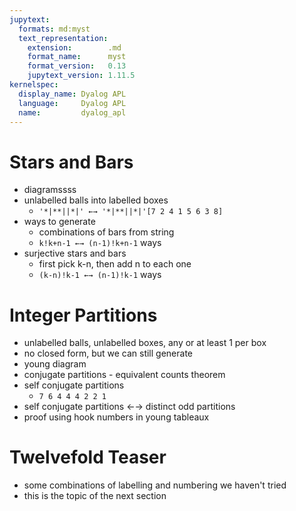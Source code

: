 ```yaml
---
jupytext:
  formats: md:myst
  text_representation:
    extension:        .md
    format_name:      myst
    format_version:   0.13
    jupytext_version: 1.11.5
kernelspec:
  display_name: Dyalog APL
  language:     Dyalog APL
  name:         dyalog_apl
---
```


# Stars and Bars

- diagramssss
- unlabelled balls into labelled boxes
    - `'*|**||*|' ←→ '*|**||*|'[7 2 4 1 5 6 3 8]`
- ways to generate
    - combinations of bars from string
    - `k!k+n-1 ←→ (n-1)!k+n-1` ways
- surjective stars and bars
    - first pick k-n, then add n to each one
    - `(k-n)!k-1 ←→ (n-1)!k-1` ways

# Integer Partitions

- unlabelled balls, unlabelled boxes, any or at least 1 per box
- no closed form, but we can still generate
- young diagram
- conjugate partitions - equivalent counts theorem
- self conjugate partitions
    - `7 6 4 4 4 2 2 1`
- self conjugate partitions ←→ distinct odd partitions
- proof using hook numbers in young tableaux

# Twelvefold Teaser

- some combinations of labelling and numbering we haven't tried
- this is the topic of the next section
